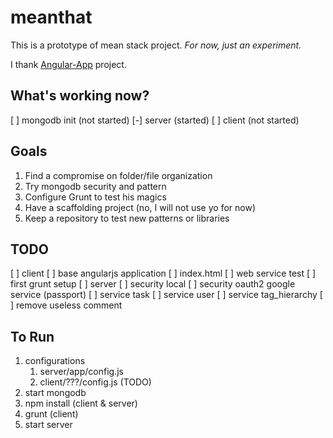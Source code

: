 meanthat
========

This is a prototype of mean stack project. *For now, just an experiment.*

I thank [Angular-App](https://github.com/angular-app/angular-app) project.

## What's working now?

[ ] mongodb init (not started)
[-] server (started)
[ ] client (not started)

## Goals

1. Find a compromise on folder/file organization
2. Try mongodb security and pattern
3. Configure Grunt to test his magics
4. Have a scaffolding project (no, I will not use yo for now)
5. Keep a repository to test new patterns or libraries

## TODO

[ ] client
    [ ] base angularjs application
    [ ] index.html
    [ ] web service test
    [ ] first grunt setup
[ ] server
    [ ] security local
    [ ] security oauth2 google service (passport)
    [ ] service task
    [ ] service user
    [ ] service tag_hierarchy
[ ] remove useless comment

## To Run

1. configurations
    1. server/app/config.js
    2. client/???/config.js (TODO)
2. start mongodb
3. npm install (client & server)
4. grunt (client)
5. start server